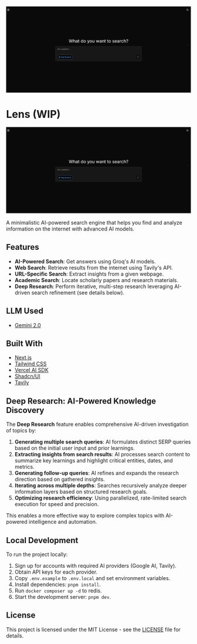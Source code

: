 ![Lens](/app/opengraph-image.png)

# Lens (WIP)

![Lens](/app/opengraph-image.png)

A minimalistic AI-powered search engine that helps you find and analyze information on the internet with advanced AI models.

## Features

- **AI-Powered Search**: Get answers using Groq's AI models.
- **Web Search**: Retrieve results from the internet using Tavily's API.
- **URL-Specific Search**: Extract insights from a given webpage.
- **Academic Search**: Locate scholarly papers and research materials.
- **Deep Research**: Perform iterative, multi-step research leveraging AI-driven search refinement (see details below).

## LLM Used

- [Gemini 2.0](https://ai.google.dev/)

## Built With

- [Next.js](https://nextjs.org/)
- [Tailwind CSS](https://tailwindcss.com/)
- [Vercel AI SDK](https://sdk.vercel.ai/docs)
- [Shadcn/UI](https://ui.shadcn.com/)
- [Tavily](https://tavily.com/)

## Deep Research: AI-Powered Knowledge Discovery

The **Deep Research** feature enables comprehensive AI-driven investigation of topics by:

1. **Generating multiple search queries**: AI formulates distinct SERP queries based on the initial user input and prior learnings.
2. **Extracting insights from search results**: AI processes search content to summarize key learnings and highlight critical entities, dates, and metrics.
3. **Generating follow-up queries**: AI refines and expands the research direction based on gathered insights.
4. **Iterating across multiple depths**: Searches recursively analyze deeper information layers based on structured research goals.
5. **Optimizing research efficiency**: Using parallelized, rate-limited search execution for speed and precision.

This enables a more effective way to explore complex topics with AI-powered intelligence and automation.

## Local Development

To run the project locally:

1. Sign up for accounts with required AI providers (Google AI, Tavily).
2. Obtain API keys for each provider.
3. Copy `.env.example` to `.env.local` and set environment variables.
4. Install dependencies: `pnpm install`.
5. Run `docker composer up -d` to redis.
6. Start the development server: `pnpm dev`.

## License

This project is licensed under the MIT License - see the [LICENSE](LICENSE) file for details.
